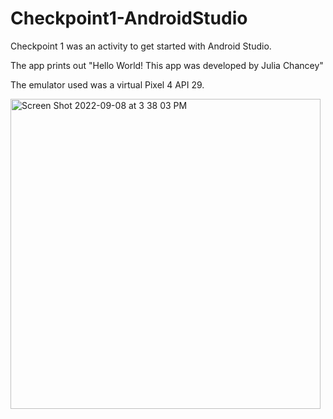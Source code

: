 # Checkpoint1-AndroidStudio

Checkpoint 1 was an activity to get started with Android Studio.

The app prints out "Hello World! This app was developed by Julia Chancey"

The emulator used was a virtual Pixel 4 API 29.

<img width="496" alt="Screen Shot 2022-09-08 at 3 38 03 PM" src="https://user-images.githubusercontent.com/59676526/189210937-15c57869-20a9-428e-9524-2da517c0a8ff.png">
